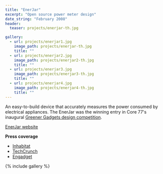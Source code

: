 ```yaml
---
title: "EnerJar"
excerpt: "Open source power meter design"
date_string: "February 2008"
header:
  teaser: projects/enerjar-th.jpg

gallery:
  - url: projects/enerjar1.jpg
    image_path: projects/enerjar-th.jpg
    title: ""
  - url: projects/enerjar2.jpg
    image_path: projects/enerjar2-th.jpg
    title: ""
  - url: projects/enerjar3.jpg
    image_path: projects/enerjar3-th.jpg
    title: ""
  - url: projects/enerjar4.jpg
    image_path: projects/enerjar4-th.jpg
    title: ""
---
```


An easy-to-build device that accurately measures the power consumed by electrical appliances. The EnerJar was the winning entry in Core 77's inaugural [Greener Gadgets design competition](http://www.core77.com/posts/8851/greener-gadgets-design-competition-results-8851).

[EnerJar website](http://enerjar.net)

**Press coverage**

* [Inhabitat](http://inhabitat.com/greener-gadgets-winner-diy-enerjar-energy-meter-kit/)
* [TechCrunch](https://techcrunch.com/2008/02/26/sweet-enerjar-measures-your-appliances-power-consumption/)
* [Engadget](https://www.engadget.com/2008/02/25/build-your-own-energy-monitoring-enerjar/)

{% include gallery %}


